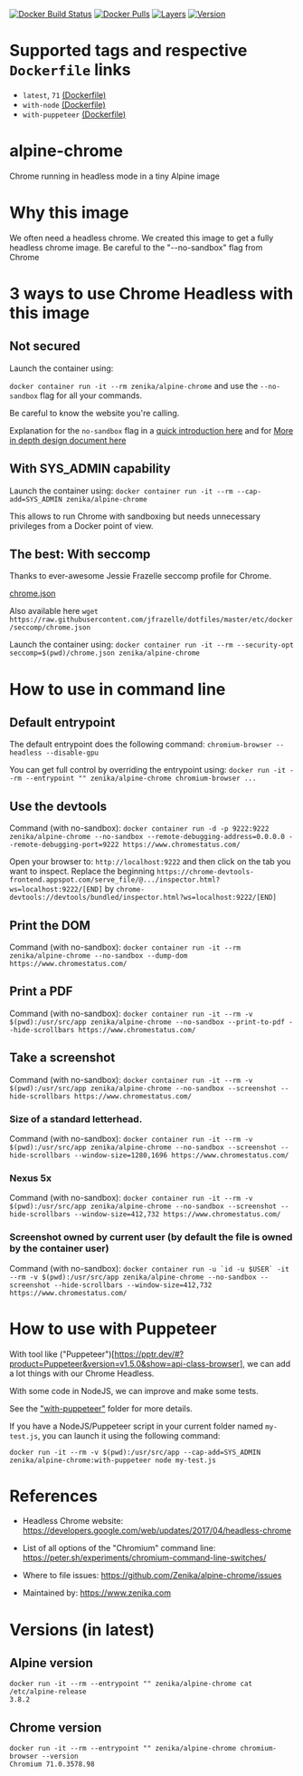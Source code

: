 [![Docker Build Status](https://img.shields.io/docker/build/zenika/alpine-chrome.svg)](https://hub.docker.com/r/zenika/alpine-chrome/) [![Docker Pulls](https://img.shields.io/docker/pulls/zenika/alpine-chrome.svg)](https://hub.docker.com/r/zenika/alpine-chrome/) [![Layers](https://images.microbadger.com/badges/image/zenika/alpine-chrome.svg)](https://microbadger.com/images/zenika/alpine-chrome) [![Version](https://images.microbadger.com/badges/version/zenika/alpine-chrome.svg)](https://microbadger.com/images/zenika/alpine-chrome)

# Supported tags and respective `Dockerfile` links

 * `latest`, `71` [(Dockerfile)](https://github.com/Zenika/alpine-chrome/blob/master/Dockerfile)
 * `with-node` [(Dockerfile)](https://github.com/Zenika/alpine-chrome/blob/master/with-node/Dockerfile) 
 * `with-puppeteer` [(Dockerfile)](https://github.com/Zenika/alpine-chrome/blob/master/with-puppeteer/Dockerfile) 

# alpine-chrome
Chrome running in headless mode in a tiny Alpine image 


# Why this image

We often need a headless chrome.
We created this image to get a fully headless chrome image.
Be careful to the "--no-sandbox" flag from Chrome

# 3 ways to use Chrome Headless with this image

## Not secured

Launch the container using:

`docker container run -it --rm zenika/alpine-chrome` and use the `--no-sandbox` flag for all your commands. 

Be careful to know the website you're calling.

Explanation for the `no-sandbox` flag in a [quick introduction here](https://www.google.com/googlebooks/chrome/med_26.html) and for [More in depth design document here](https://chromium.googlesource.com/chromium/src/+/master/docs/design/sandbox.md)

## With SYS_ADMIN capability

Launch the container using:
`docker container run -it --rm --cap-add=SYS_ADMIN zenika/alpine-chrome`

This allows to run Chrome with sandboxing but needs unnecessary privileges from a Docker point of view.

## The best: With seccomp 

Thanks to ever-awesome Jessie Frazelle seccomp profile for Chrome.

[chrome.json](https://github.com/Zenika/alpine-chrome/blob/master/chrome.json)

Also available here `wget https://raw.githubusercontent.com/jfrazelle/dotfiles/master/etc/docker/seccomp/chrome.json`

Launch the container using: 
`docker container run -it --rm --security-opt seccomp=$(pwd)/chrome.json zenika/alpine-chrome`

# How to use in command line

## Default entrypoint 

The default entrypoint does the following command: `chromium-browser --headless --disable-gpu`

You can get full control by overriding the entrypoint using: `docker run -it --rm --entrypoint "" zenika/alpine-chrome chromium-browser ...`

## Use the devtools

Command (with no-sandbox): `docker container run -d -p 9222:9222 zenika/alpine-chrome --no-sandbox --remote-debugging-address=0.0.0.0 --remote-debugging-port=9222 https://www.chromestatus.com/`

Open your browser to: `http://localhost:9222` and then click on the tab you want to inspect. Replace the beginning 
`https://chrome-devtools-frontend.appspot.com/serve_file/@.../inspector.html?ws=localhost:9222/[END]`
by 
`chrome-devtools://devtools/bundled/inspector.html?ws=localhost:9222/[END]`

## Print the DOM 

Command (with no-sandbox): `docker container run -it --rm zenika/alpine-chrome --no-sandbox --dump-dom https://www.chromestatus.com/`

## Print a PDF

Command (with no-sandbox):  `docker container run -it --rm -v $(pwd):/usr/src/app zenika/alpine-chrome --no-sandbox --print-to-pdf --hide-scrollbars https://www.chromestatus.com/`

## Take a screenshot

Command (with no-sandbox):  `docker container run -it --rm -v $(pwd):/usr/src/app zenika/alpine-chrome --no-sandbox --screenshot --hide-scrollbars https://www.chromestatus.com/`

### Size of a standard letterhead.

Command (with no-sandbox):  `docker container run -it --rm -v $(pwd):/usr/src/app zenika/alpine-chrome --no-sandbox --screenshot --hide-scrollbars --window-size=1280,1696 https://www.chromestatus.com/`

### Nexus 5x

Command (with no-sandbox):  `docker container run -it --rm -v $(pwd):/usr/src/app zenika/alpine-chrome --no-sandbox --screenshot --hide-scrollbars --window-size=412,732 https://www.chromestatus.com/`

### Screenshot owned by current user (by default the file is owned by the container user)

Command (with no-sandbox):  ``docker container run -u `id -u $USER` -it --rm -v $(pwd):/usr/src/app zenika/alpine-chrome --no-sandbox --screenshot --hide-scrollbars --window-size=412,732 https://www.chromestatus.com/``

# How to use with Puppeteer

With tool like ("Puppeteer")[https://pptr.dev/#?product=Puppeteer&version=v1.5.0&show=api-class-browser], we can add a lot things with our Chrome Headless. 

With some code in NodeJS, we can improve and make some tests.

See the ["with-puppeteer"](https://github.com/Zenika/alpine-chrome/blob/master/with-puppeteer) folder for more details.

If you have a NodeJS/Puppeteer script in your current folder named `my-test.js`, you can launch it using the following command:

```
docker run -it --rm -v $(pwd):/usr/src/app --cap-add=SYS_ADMIN zenika/alpine-chrome:with-puppeteer node my-test.js
```

# References

 * Headless Chrome website: https://developers.google.com/web/updates/2017/04/headless-chrome

 * List of all options of the "Chromium" command line: https://peter.sh/experiments/chromium-command-line-switches/

 * Where to file issues: https://github.com/Zenika/alpine-chrome/issues

 * Maintained by: https://www.zenika.com

# Versions (in latest)

## Alpine version

```
docker run -it --rm --entrypoint "" zenika/alpine-chrome cat /etc/alpine-release
3.8.2
```

## Chrome version

```
docker run -it --rm --entrypoint "" zenika/alpine-chrome chromium-browser --version
Chromium 71.0.3578.98
```
